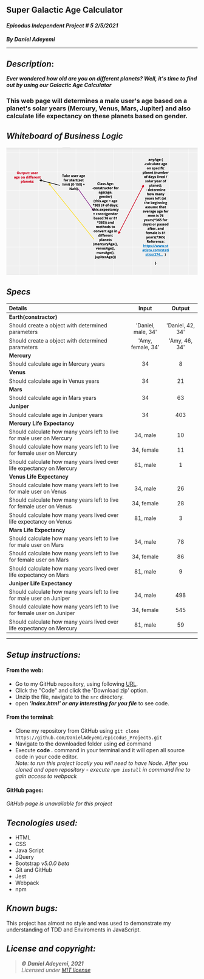## Super Galactic Age Calculator
#### *Epicodus Independent Project # 5  2/5/2021*
***By Daniel Adeyemi***
___

## *Description*:    
***Ever wondered how old are you on different planets? Well, it's time to find out by using our Galactic Age Calculator***
### This web page will determines a male user's age based on a planet's solar years (Mercury, Venus, Mars, Jupiter) and also calculate life expectancy on these planets based on gender.

## *Whiteboard of Business Logic*
![img](src/assets/wb_project5.png)

## *Specs*
    
|  Details| Input  | Output  |  
|:---|:---:|:---:|
|   **Earth(constractor)** | 
|  Should create a object with determined parameters |'Daniel, male, 34'  | 'Daniel, 42, 34' | 
|  Should create a object with determined parameters |'Amy, female, 34'  | 'Amy, 46, 34' | 
|   **Mercury** | 
|  Should calculate age in Mercury years | 34 | 8 | 
|   **Venus** | 
|  Should calculate age in Venus years | 34 | 21 | 
|   **Mars** | 
|  Should calculate age in Mars years | 34 | 63 | 
|   **Juniper** | 
|  Should calculate age in Juniper years | 34 | 403 | 
|  **Mercury Life Expectancy** | 
|  Should calculate how many years left to live for male user on Mercury  | 34, male | 10 | 
|  Should calculate how many years left to live for female user on Mercury  | 34, female | 11 | 
|  Should calculate how many years lived over life expectancy on Mercury  | 81, male | 1 | 
|  **Venus Life Expectancy** | 
|  Should calculate how many years left to live for male user on Venus  | 34, male | 26 | 
|  Should calculate how many years left to live for female user on Venus  | 34, female | 28 | 
|  Should calculate how many years lived over life expectancy on Venus | 81, male | 3 | 
|  **Mars Life Expectancy** | 
|  Should calculate how many years left to live for male user on Mars  | 34, male | 78 | 
|  Should calculate how many years left to live for female user on Mars  | 34, female | 86 | 
|  Should calculate how many years lived over life expectancy on Mars  | 81, male | 9 | 
|  **Juniper Life Expectancy** | 
|  Should calculate how many years left to live for male user on Juniper  | 34, male | 498 |
|  Should calculate how many years left to live for female user on Juniper  | 34, female | 545 |  
|  Should calculate how many years lived over life expectancy on Mercury  | 81, male | 59 | 

***
## *Setup instructions:*
#### From the web:
* Go to my GitHub repository, using following [URL](https://github.com/DanielAdeyemi/Epicodus_Project5.git).
* Click the "Code" and click the 'Download zip' option.
* Unzip the file, navigate to the `src` directory.
* open ***'index.html' or any interesting for you file*** to see code.
#### From the terminal: 
* Clone my repository from GitHub using `git clone https://github.com/DanielAdeyemi/Epicodus_Project5.git`
* Navigate to the downloaded folder using ***cd*** command
* Execute **code .** command in your terminal and it will open all source code in your code editor.    
*Note: to run this project locally you will need to have Node. After you cloned and open repository - execute `npm install` in command line to gain access to webpack*
#### GitHub pages:
*GitHub page is unavailable for this project*

## *Tecnologies used:*
* HTML
* CSS
* Java Script
* JQuery
* Bootstrap *v5.0.0 beta*
* Git and GitHub
* Jest
* Webpack
* npm

## *Known bugs:*
This project has almost no style and was used to demonstrate my understanding of TDD and Enviroments in JavaScript.

## *License and copyright:*

> ***© Daniel Adeyemi, 2021***   
> *Licensed under [MIT license](https://mit-license.org/)*